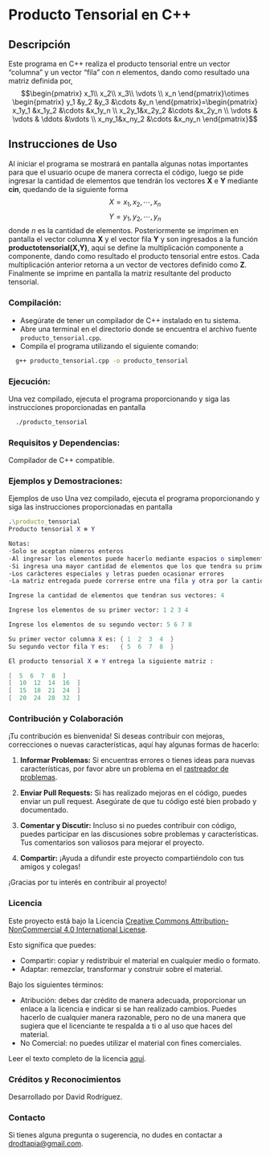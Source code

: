 # Producto Tensorial en C++

## Descripción

Este programa en C++ realiza el producto tensorial entre un vector “columna” y un vector “fila” con $n$ elementos, dando como resultado una matriz definida por,
$$\begin{pmatrix}
x_1\\ 
x_2\\ 
x_3\\ 
\vdots \\ 
x_n
\end{pmatrix}\otimes \begin{pmatrix}
y_1 &y_2  &y_3  &\cdots  &y_n 
\end{pmatrix}=\begin{pmatrix}
x_1y_1 &x_1y_2  &\cdots  &x_1y_n \\ 
x_2y_1&x_2y_2  &\cdots  &x_2y_n \\ 
 \vdots &  \vdots & \ddots  &\vdots  \\ 
 x_ny_1&x_ny_2  &\cdots  &x_ny_n 
\end{pmatrix}$$

## Instrucciones de Uso
Al iniciar el programa se mostrará en pantalla algunas notas importantes para que el usuario ocupe de
manera correcta el código, luego se pide ingresar la cantidad de elementos que tendrán los vectores **X** e **Y**
mediante **cin**, quedando de la siguiente forma
$$X=x_1,x_2,\cdots,x_n$$
$$Y=y_1,y_2,\cdots,y_n$$
donde $n$ es la cantidad de elementos.
Posteriormente se imprimen en pantalla el vector columna **X** y el vector fila **Y** y son ingresados a la función
**productotensorial(X,Y)**, aquí se define la multiplicación componente a componente, dando como resultado
el producto tensorial entre estos.
Cada multiplicación anterior retorna a un vector de vectores definido como **Z**. Finalmente se imprime en
pantalla la matriz resultante del producto tensorial.
### Compilación:
- Asegúrate de tener un compilador de C++ instalado en tu sistema.
- Abre una terminal en el directorio donde se encuentra el archivo fuente `producto_tensorial.cpp`.
- Compila el programa utilizando el siguiente comando:
```bash
  g++ producto_tensorial.cpp -o producto_tensorial

```
### Ejecución:
Una vez compilado, ejecuta el programa proporcionando y siga las instrucciones proporcionadas en pantalla
```bash
  ./producto_tensorial
```  
### Requisitos y Dependencias:
Compilador de C++ compatible.

### Ejemplos y Demostraciones:
Ejemplos de uso
Una vez compilado, ejecuta el programa proporcionando y siga las instrucciones proporcionadas en pantalla
```mathematica
.\producto_tensorial
Producto tensorial X ⊗ Y

Notas:
·Solo se aceptan nùmeros enteros
·Al ingresar los elementos puede hacerlo mediante espacios o simplemente aprentando la tecla 'enter' entre uno y otro
·Si ingresa una mayor cantidad de elementos que los que tendra su primer vector, estos pasaran al siguiente y los que sobren se omitiran
·Los caràcteres especiales y letras pueden ocasionar errores
·La matriz entregada puede correrse entre una fila y otra por la cantidad de cifras de sus componentes

Ingrese la cantidad de elementos que tendran sus vectores: 4

Ingrese los elementos de su primer vector: 1 2 3 4

Ingrese los elementos de su segundo vector: 5 6 7 8

Su primer vector columna X es: { 1  2  3  4  }
Su segundo vector fila Y es:   { 5  6  7  8  }

El producto tensorial X ⊗ Y entrega la siguiente matriz :

[  5  6  7  8  ]
[  10  12  14  16  ]
[  15  18  21  24  ]
[  20  24  28  32  ]
```
### Contribución y Colaboración

¡Tu contribución es bienvenida! Si deseas contribuir con mejoras, correcciones o nuevas características, aquí hay algunas formas de hacerlo:

1. **Informar Problemas:** Si encuentras errores o tienes ideas para nuevas características, por favor abre un problema en el [rastreador de problemas](https://github.com/drodtapia/Producto_tensorial/issues).
   
2. **Enviar Pull Requests:** Si has realizado mejoras en el código, puedes enviar un pull request. Asegúrate de que tu código esté bien probado y documentado.

3. **Comentar y Discutir:** Incluso si no puedes contribuir con código, puedes participar en las discusiones sobre problemas y características. Tus comentarios son valiosos para mejorar el proyecto.

4. **Compartir:** ¡Ayuda a difundir este proyecto compartiéndolo con tus amigos y colegas!

¡Gracias por tu interés en contribuir al proyecto!

### Licencia

Este proyecto está bajo la Licencia [Creative Commons Attribution-NonCommercial 4.0 International License](https://creativecommons.org/licenses/by-nc/4.0/).

Esto significa que puedes:

- Compartir: copiar y redistribuir el material en cualquier medio o formato.
- Adaptar: remezclar, transformar y construir sobre el material.

Bajo los siguientes términos:

- Atribución: debes dar crédito de manera adecuada, proporcionar un enlace a la licencia e indicar si se han realizado cambios. Puedes hacerlo de cualquier manera razonable, pero no de una manera que sugiera que el licenciante te respalda a ti o al uso que haces del material.
- No Comercial: no puedes utilizar el material con fines comerciales.

Leer el texto completo de la licencia [aquí](https://creativecommons.org/licenses/by-nc/4.0/legalcode).

### Créditos y Reconocimientos
Desarrollado por David Rodríguez.

### Contacto
Si tienes alguna pregunta o sugerencia, no dudes en contactar a drodtapia@gmail.com.
